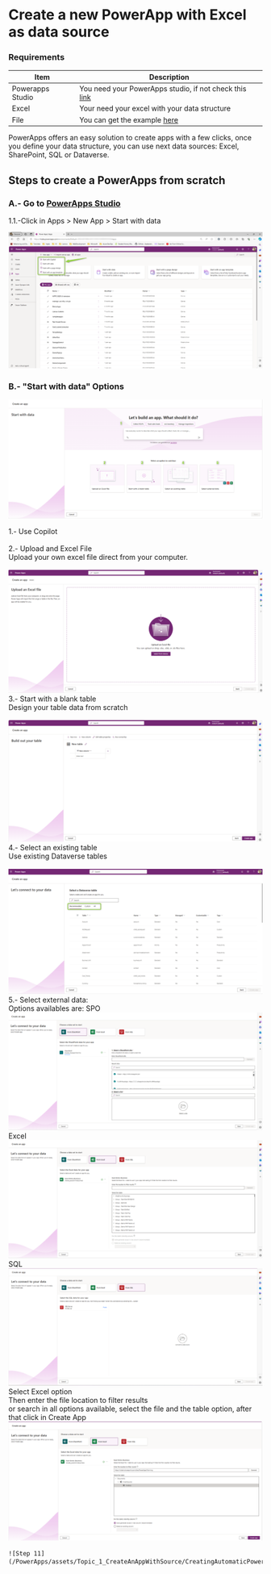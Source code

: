 # Create a new PowerApp with Excel as data source

### Requirements
| Item   | Description |
| ------ | ------ |
| Powerapps Studio | You need your PowerApps studio, if not check this [link](https://google.com) |
| Excel  | Your need your excel with your data structure|
| File  | You can get the example [here](https://github.com/felixbons/PowerPlatform/blob/main/PowerApps/assets/files/Topic%201/Inventory.xlsx) |

PowerApps offers an easy solution to create apps with a few clicks, once you define your data structure, you can use next data sources: Excel, SharePoint, SQL or Dataverse.

## Steps to create a PowerApps from scratch

### A.- Go to [PowerApps Studio](https://make.powerapps.com/)
1.1.-Click in Apps > New App > Start with data

![Step 1](/PowerApps/assets/Topic_1_CreateAnAppWithSource/NewAppHomePage.png)

### B.- "Start with data" Options

![Step 2](/PowerApps/assets/Topic_1_CreateAnAppWithSource/SelectSource.png)

1.- Use Copilot \
\
2.- Upload and Excel File\
    Upload your own excel file direct from your computer.\
    \
    ![Step 3](/PowerApps/assets/Topic_1_CreateAnAppWithSource/UploadFile.png)
3.- Start with a blank table\
    Design your table data from scratch\
    \
    ![Step 4](/PowerApps/assets/Topic_1_CreateAnAppWithSource/BuildOutYourTable.png)
4.- Select an existing table\
    Use existing Dataverse tables \
    \
    ![Step 5](/PowerApps/assets/Topic_1_CreateAnAppWithSource/SelectExistingTable.png)
5.- Select external data:\
    Options availables are:
    SPO\
    ![Step 7](/PowerApps/assets/Topic_1_CreateAnAppWithSource/ConnectFromSPO.png)
    Excel\
    ![Step 8](/PowerApps/assets/Topic_1_CreateAnAppWithSource/ConnectFromExcel.png)
    SQL
    ![Step 9](/PowerApps/assets/Topic_1_CreateAnAppWithSource/ConnectFromSQL.png)
    Select Excel option\
    Then enter the file location to filter results\
    or search in all options available, select the file and the table option, after that click in Create App\
    ![Step 10](/PowerApps/assets/Topic_1_CreateAnAppWithSource/CreateanExcelApp.png)

    ![Step 11](/PowerApps/assets/Topic_1_CreateAnAppWithSource/CreatingAutomaticPowerApp.png)









